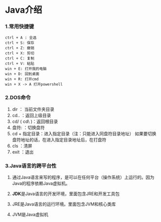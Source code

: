 # Java介绍
### 1.常用快捷键
    ctrl + A : 全选
    ctrl + S: 保存
    ctrl + Z: 撤销
    ctrl + X: 剪切
    ctrl + C: 复制
    ctrl + V: 粘贴
    win + E: 打开我的电脑
    win + D: 回到桌面
    win + R: 打开cmd
    win + X -> A 打开powershell

### 2.DOS命令
1. dir ： 当前文件夹目录
2. cd.. ：返回上级目录
3. cd/ ( cd\ )：返回根目录
4. 盘符: ：切换盘符
5. cd + 指定目录：进入指定目录（注：只能进入同盘符目录地址）
    如果要切换盘符地址的话，在进入指定目录地址后，在打盘符
6. cls ：清屏
7. exit ：退出

### 3.Java语言的跨平台性

1. 通过Java语言来写的程序，是可以在任何平台（操作系统）上运行的。因为Java的程序依赖Java虚拟机。

2. **JDK**是Java语言的开发环境，里面包含JRE和开发工具包
   
3. JRE是Java语言的运行环境。里面包含JVM和核心类库

4. JVM是Java虚拟机



